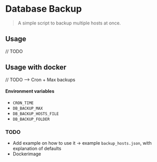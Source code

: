 # Database Backup

> A simple script to backup multiple hosts at once.

## Usage

// TODO

## Usage with docker

// TODO --> Cron + Max backups

#### Environment variables

* `CRON_TIME`
* `DB_BACKUP_MAX`
* `DB_BACKUP_HOSTS_FILE`
* `DB_BACKUP_FOLDER`

### TODO

* Add example on how to use it -> example `backup_hosts.json`, with explanation of defaults
* Dockerimage
